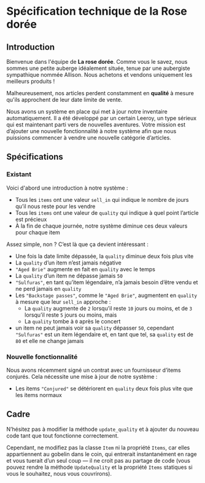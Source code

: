 # Spécification technique de la **Rose dorée**

## Introduction

Bienvenue dans l'équipe de **La rose dorée**. Comme vous le savez, nous sommes une petite auberge idéalement située, tenue par une aubergiste sympathique nommée Allison. Nous achetons et vendons uniquement les meilleurs produits !

Malheureusement, nos articles perdent constamment en **qualité** à mesure qu'ils approchent de leur date limite de vente.

Nous avons un système en place qui met à jour notre inventaire automatiquement. Il a été développé par un certain Leeroy, un type sérieux qui est maintenant parti vers de nouvelles aventures. Votre mission est d’ajouter une nouvelle fonctionnalité à notre système afin que nous puissions commencer à vendre une nouvelle catégorie d’articles.

## Spécifications

### Existant

Voici d'abord une introduction à notre système :

- Tous les `items` ont une valeur `sell_in` qui indique le nombre de jours qu’il nous reste pour les vendre  
- Tous les `items` ont une valeur de `quality` qui indique à quel point l’article est précieux  
- À la fin de chaque journée, notre système diminue ces deux valeurs pour chaque item

Assez simple, non ? C’est là que ça devient intéressant :

- Une fois la date limite dépassée, la `quality` diminue deux fois plus vite  
- La `quality` d’un item n’est jamais négative  
- `"Aged Brie"` augmente en fait en `quality` avec le temps
- La `quality` d’un item ne dépasse jamais `50`
- `"Sulfuras"`, en tant qu’item légendaire, n’a jamais besoin d’être vendu et ne perd jamais en `quality`
- Les `"Backstage passes"`, comme le `"Aged Brie"`, augmentent en `quality` à mesure que leur `sell_in` approche :
  - La `quality` augmente de `2` lorsqu’il reste `10` jours ou moins, et de `3` lorsqu’il reste `5` jours ou moins, mais
  - La `quality` tombe à `0` après le concert
- un item ne peut jamais voir sa `quality` dépasser `50`, cependant `"Sulfuras"` est un item légendaire et, en tant que tel, sa `quality` est de `80` et elle ne change jamais

### Nouvelle fonctionnalité

Nous avons récemment signé un contrat avec un fournisseur d’items conjurés. Cela nécessite une mise à jour de notre système :

- Les items `"Conjured"` se détériorent en `quality` deux fois plus vite que les items normaux

## Cadre

N’hésitez pas à modifier la méthode `update_quality` et à ajouter du nouveau code tant que tout fonctionne correctement.

Cependant, ne modifiez pas la classe `Item` ni la propriété `Items`, car elles appartiennent au gobelin dans le coin, qui entrerait instantanément en rage et vous tuerait d’un seul coup — il ne croit pas au partage de code (vous pouvez rendre la méthode `UpdateQuality` et la propriété `Items` statiques si vous le souhaitez, nous vous couvrirons).
